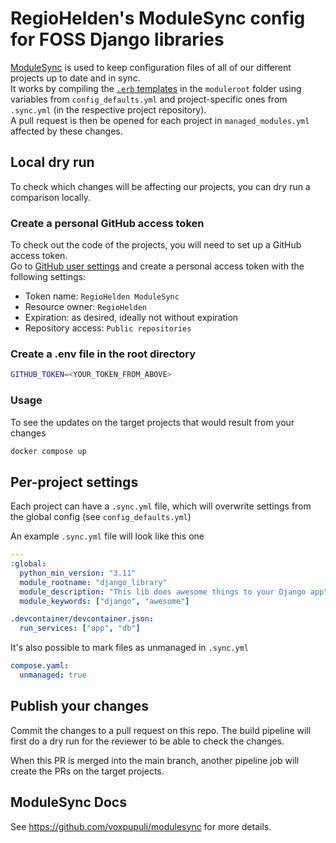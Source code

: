 # RegioHelden's ModuleSync config for FOSS Django libraries

[ModuleSync](https://github.com/voxpupuli/modulesync) is used to keep configuration files of all of our different projects up to date and in sync.  
It works by compiling the [`.erb` templates](https://www.puppet.com/docs/puppet/5.5/lang_template_erb.html) in the `moduleroot` folder using variables from `config_defaults.yml` and project-specific ones from `.sync.yml` (in the respective project repository).  
A pull request is then be opened for each project in `managed_modules.yml` affected by these changes.

## Local dry run

To check which changes will be affecting our projects, you can dry run a comparison locally.

### Create a personal GitHub access token

To check out the code of the projects, you will need to set up a GitHub access token.  
Go to [GitHub user settings](https://github.com/settings/personal-access-tokens) and create a personal access token with the following settings:

* Token name: `RegioHelden ModuleSync`
* Resource owner: `RegioHelden`
* Expiration: as desired, ideally not without expiration
* Repository access: `Public repositories `

### Create a .env file in the root directory

```bash
GITHUB_TOKEN=<YOUR_TOKEN_FROM_ABOVE>
```

### Usage

To see the updates on the target projects that would result from your changes

```bash
docker compose up
```

## Per-project settings

Each project can have a `.sync.yml` file, which will overwrite settings from the global config (see `config_defaults.yml`)

An example `.sync.yml` file will look like this one

```yaml
---
:global:
  python_min_version: "3.11"
  module_rootname: "django_library"
  module_description: "This lib does awesome things to your Django app"
  module_keywords: ["django", "awesome"]

.devcontainer/devcontainer.json:
  run_services: ["app", "db"]
```

It's also possible to mark files as unmanaged in `.sync.yml`

```yaml
compose.yaml:
  unmanaged: true
```

## Publish your changes

Commit the changes to a pull request on this repo.
The build pipeline will first do a dry run for the reviewer to be able to check the changes.

When this PR is merged into the main branch, another pipeline job will create the PRs on the target projects.

## ModuleSync Docs

See https://github.com/voxpupuli/modulesync for more details.

